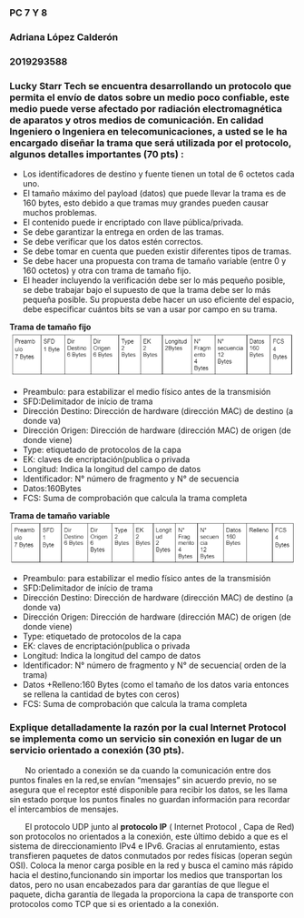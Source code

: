 ### PC 7 Y 8
### Adriana López Calderón 
### 2019293588

### Lucky Starr Tech se encuentra desarrollando un protocolo que permita el envío de datos sobre un medio poco confiable, este medio puede verse afectado por radiación electromagnética de aparatos y otros medios de comunicación. En calidad Ingeniero o Ingeniera en telecomunicaciones, a usted se le ha encargado diseñar la trama que será utilizada por el protocolo, algunos detalles importantes (70 pts) :

* Los identificadores de destino y fuente tienen un total de 6 octetos cada uno.
* El tamaño máximo del payload (datos) que puede llevar la trama es de 160 bytes, esto debido a que tramas muy grandes pueden causar muchos problemas.
* El contenido puede ir encriptado con llave pública/privada.
* Se debe garantizar la entrega en orden de las tramas.
* Se debe verificar que los datos estén correctos.
* Se debe tomar en cuenta que pueden existir diferentes tipos de tramas.
* Se debe hacer una propuesta con trama de tamaño variable (entre 0 y 160 octetos) y otra con trama de tamaño fijo.
* El header incluyendo la verificación debe ser lo más pequeño posible, se debe trabajar bajo el supuesto de que la trama debe ser lo más pequeña posible. Su propuesta debe hacer un uso eficiente del espacio, debe especificar cuántos bits se van a usar por campo en su trama.


__Trama de tamaño fijo__
![resp3](https://github.com/AdrianaLopez27/2022-02-IC-7602-Redes/blob/main/img%20pc7y8/pr1.png?raw=true)

* Preambulo: para estabilizar  el medio físico antes de la transmisión
* SFD:Delimitador de início de trama
* Dirección Destino: Dirección de hardware (dirección MAC)  de destino (a donde va)
* Dirección Origen:  Dirección de hardware (dirección MAC)  de origen  (de donde viene)
* Type: etiquetado de protocolos de la capa
* EK: claves de encriptación(publica o privada
* Longitud: Indica la longitud del campo de datos
* Identificador: N° número de fragmento y N° de secuencia
* Datos:160Bytes
* FCS: Suma de comprobación que calcula la trama completa

__Trama de tamaño variable__
![resp3](https://github.com/AdrianaLopez27/2022-02-IC-7602-Redes/blob/main/img%20pc7y8/pr2.png?raw=true)

* Preambulo: para estabilizar  el medio físico antes de la transmisión
* SFD:Delimitador de início de trama
* Dirección Destino: Dirección de hardware (dirección MAC)  de destino (a donde va)
* Dirección Origen:  Dirección de hardware (dirección MAC)  de origen  (de donde viene)
* Type: etiquetado de protocolos de la capa
* EK: claves de encriptación(publica o privada
* Longitud: Indica la longitud del campo de datos
* Identificador: N° número de fragmento y N° de secuencia( orden de la trama)
* Datos +Relleno:160 Bytes (como el tamaño de los datos varia entonces se rellena la cantidad de bytes con ceros)
* FCS: Suma de comprobación que calcula la trama completa


###  Explique detalladamente la razón por la cual Internet Protocol se implementa como un servicio sin conexión en lugar de un servicio orientado a conexión (30 pts).

&nbsp;&nbsp;&nbsp;&nbsp;&nbsp;&nbsp;&nbsp;No orientado a conexión se da cuando la comunicación entre dos puntos finales en la red,se envían “mensajes” sin acuerdo previo, no se asegura que el receptor esté disponible para recibir los datos, se les llama sin estado porque los puntos finales no guardan información para recordar el intercambios de mensajes. 

&nbsp;&nbsp;&nbsp;&nbsp;&nbsp;&nbsp;&nbsp;El protocolo UDP junto al **protocolo IP** ( Internet Protocol , Capa  de Red) son protocolos no orientados a la conexión, este último debido a que es el sistema de direccionamiento IPv4 e IPv6. Gracias al enrutamiento, estas  transfieren paquetes de datos conmutados por redes físicas (operan según OSI). Coloca la menor carga posible en la red y busca el camino más rápido hacia el destino,funcionando sin importar los medios que transportan los datos, pero no usan encabezados para dar garantías de que llegue el paquete, dicha garantía de llegada la proporciona la capa de transporte con protocolos como TCP que si es orientado a la conexión.

